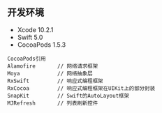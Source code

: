 ## 开发环境
* Xcode 10.2.1
* Swift 5.0
* CocoaPods 1.5.3

```
CocoaPods引用
Alamofire		// 网络请求框架
Moya			// 网络抽象层
RxSwift			// 响应式编程框架
RxCocoa			// 响应式编程框架在UIKit上的部分封装
SnapKit			// Swift的AutoLayout框架
MJRefresh		// 列表刷新控件
```
